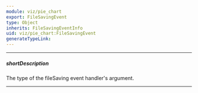 ```yaml
---
module: viz/pie_chart
export: FileSavingEvent
type: Object
inherits: FileSavingEventInfo
uid: viz/pie_chart:FileSavingEvent
generateTypeLink: 
---
```

---
##### shortDescription
The type of the fileSaving event handler's argument.

---
<!-- Description goes here -->